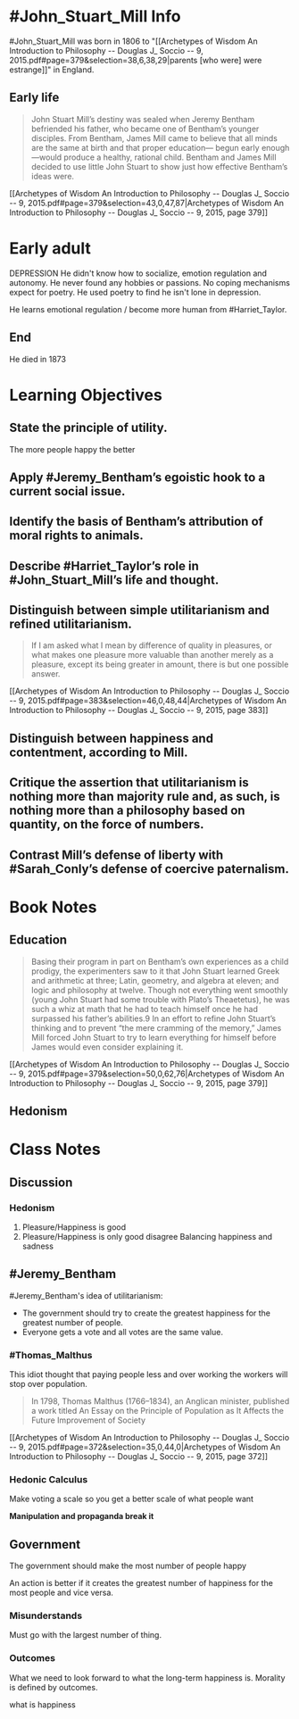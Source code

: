 # #John_Stuart_Mill Info
#John_Stuart_Mill was born in 1806 to "[[Archetypes of Wisdom An Introduction to Philosophy -- Douglas J_ Soccio -- 9, 2015.pdf#page=379&selection=38,6,38,29|parents [who were] were estrange]]" in England.

## Early life 
> John Stuart Mill’s destiny was sealed when Jeremy Bentham befriended his father, who became one of Bentham’s younger disciples. From Bentham, James Mill came to believe that all minds are the same at birth and that proper education— begun early enough—would produce a healthy, rational child. Bentham and James Mill decided to use little John Stuart to show just how effective Bentham’s ideas were.

[[Archetypes of Wisdom An Introduction to Philosophy -- Douglas J_ Soccio -- 9, 2015.pdf#page=379&selection=43,0,47,87|Archetypes of Wisdom An Introduction to Philosophy -- Douglas J_ Soccio -- 9, 2015, page 379]]

# Early adult
DEPRESSION
He didn't know how to socialize, emotion regulation and autonomy. He never found any hobbies or passions. No coping mechanisms expect for poetry. He used poetry to find he isn't lone in depression.

He learns emotional regulation / become more human from #Harriet_Taylor.
## End
He died in 1873 
# Learning Objectives 
## State the principle of utility.

The more people happy the better
## Apply #Jeremy_Bentham’s egoistic hook to a current social issue.

## Identify the basis of Bentham’s attribution of moral rights to animals.
## Describe #Harriet_Taylor’s role in #John_Stuart_Mill’s life and thought.
## Distinguish between simple utilitarianism and refined utilitarianism.

> If I am asked what I mean by difference of quality in pleasures, or what makes one pleasure more valuable than another merely as a pleasure, except its being greater in amount, there is but one possible answer.

[[Archetypes of Wisdom An Introduction to Philosophy -- Douglas J_ Soccio -- 9, 2015.pdf#page=383&selection=46,0,48,44|Archetypes of Wisdom An Introduction to Philosophy -- Douglas J_ Soccio -- 9, 2015, page 383]]
## Distinguish between happiness and contentment, according to Mill.
## Critique the assertion that utilitarianism is nothing more than majority rule and, as such, is nothing more than a philosophy based on quantity, on the force of numbers.
## Contrast Mill’s defense of liberty with #Sarah_Conly’s defense of coercive paternalism.

# Book Notes

## Education 

> Basing their program in part on Bentham’s own experiences as a child prodigy, the experimenters saw to it that John Stuart learned Greek and arithmetic at three; Latin, geometry, and algebra at eleven; and logic and philosophy at twelve. Though not everything went smoothly (young John Stuart had some trouble with Plato’s Theaetetus), he was such a whiz at math that he had to teach himself once he had surpassed his father’s abilities.9 In an effort to refine John Stuart’s thinking and to prevent “the mere cramming of the memory,” James Mill forced John Stuart to try to learn everything for himself before James would even consider explaining it.

[[Archetypes of Wisdom An Introduction to Philosophy -- Douglas J_ Soccio -- 9, 2015.pdf#page=379&selection=50,0,62,76|Archetypes of Wisdom An Introduction to Philosophy -- Douglas J_ Soccio -- 9, 2015, page 379]]

## Hedonism
# Class Notes

## Discussion
### Hedonism
1. Pleasure/Happiness is good
2. Pleasure/Happiness is only good
disagree
Balancing happiness and sadness

## #Jeremy_Bentham 

#Jeremy_Bentham's idea of utilitarianism:
- The government should try to create the greatest happiness for the greatest number of people.
- Everyone gets a vote and all votes are the same value.

### #Thomas_Malthus
This idiot thought that paying people less and over working the workers will stop over population.

> In 1798, Thomas Malthus (1766–1834), an Anglican minister, published a work titled An Essay on the Principle of Population as It Affects the Future Improvement of Society

[[Archetypes of Wisdom An Introduction to Philosophy -- Douglas J_ Soccio -- 9, 2015.pdf#page=372&selection=35,0,44,0|Archetypes of Wisdom An Introduction to Philosophy -- Douglas J_ Soccio -- 9, 2015, page 372]]

### Hedonic Calculus 
Make voting a scale so you get a better scale of what people want

**Manipulation and propaganda break it**

## Government
The government should make the most number of people happy

An action is better if it creates the greatest number of happiness for the most people and vice versa. 
### Misunderstands
Must go with the largest number of thing.
### Outcomes
What we need to look forward to what the long-term happiness is.
Morality is defined by outcomes.

what is happiness
